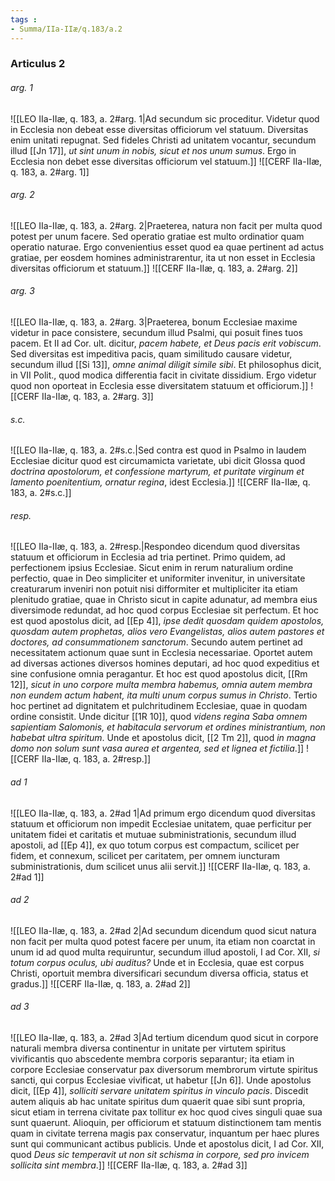 ```yaml
---
tags : 
- Summa/IIa-IIæ/q.183/a.2
---
```


### Articulus 2

###### arg. 1
![[LEO IIa-IIæ, q. 183, a. 2#arg. 1|Ad secundum sic proceditur. Videtur quod in Ecclesia non debeat esse diversitas officiorum vel statuum. Diversitas enim unitati repugnat. Sed fideles Christi ad unitatem vocantur, secundum illud [[Jn 17]], *ut sint unum in nobis, sicut et nos unum sumus*. Ergo in Ecclesia non debet esse diversitas officiorum vel statuum.]]
![[CERF IIa-IIæ, q. 183, a. 2#arg. 1]]

###### arg. 2
![[LEO IIa-IIæ, q. 183, a. 2#arg. 2|Praeterea, natura non facit per multa quod potest per unum facere. Sed operatio gratiae est multo ordinatior quam operatio naturae. Ergo convenientius esset quod ea quae pertinent ad actus gratiae, per eosdem homines administrarentur, ita ut non esset in Ecclesia diversitas officiorum et statuum.]]
![[CERF IIa-IIæ, q. 183, a. 2#arg. 2]]

###### arg. 3
![[LEO IIa-IIæ, q. 183, a. 2#arg. 3|Praeterea, bonum Ecclesiae maxime videtur in pace consistere, secundum illud Psalmi, qui posuit fines tuos pacem. Et II ad Cor. ult. dicitur, *pacem habete, et Deus pacis erit vobiscum*. Sed diversitas est impeditiva pacis, quam similitudo causare videtur, secundum illud [[Si 13]], *omne animal diligit simile sibi*. Et philosophus dicit, in VII Polit., quod modica differentia facit in civitate dissidium. Ergo videtur quod non oporteat in Ecclesia esse diversitatem statuum et officiorum.]]
![[CERF IIa-IIæ, q. 183, a. 2#arg. 3]]

###### s.c.
![[LEO IIa-IIæ, q. 183, a. 2#s.c.|Sed contra est quod in Psalmo in laudem Ecclesiae dicitur quod est circumamicta varietate, ubi dicit Glossa quod *doctrina apostolorum, et confessione martyrum, et puritate virginum et lamento poenitentium, ornatur regina*, idest Ecclesia.]]
![[CERF IIa-IIæ, q. 183, a. 2#s.c.]]

###### resp.
![[LEO IIa-IIæ, q. 183, a. 2#resp.|Respondeo dicendum quod diversitas statuum et officiorum in Ecclesia ad tria pertinet. Primo quidem, ad perfectionem ipsius Ecclesiae. Sicut enim in rerum naturalium ordine perfectio, quae in Deo simpliciter et uniformiter invenitur, in universitate creaturarum inveniri non potuit nisi difformiter et multipliciter ita etiam plenitudo gratiae, quae in Christo sicut in capite adunatur, ad membra eius diversimode redundat, ad hoc quod corpus Ecclesiae sit perfectum. Et hoc est quod apostolus dicit, ad [[Ep 4]], *ipse dedit quosdam quidem apostolos, quosdam autem prophetas, alios vero Evangelistas, alios autem pastores et doctores, ad consummationem sanctorum*. Secundo autem pertinet ad necessitatem actionum quae sunt in Ecclesia necessariae. Oportet autem ad diversas actiones diversos homines deputari, ad hoc quod expeditius et sine confusione omnia peragantur. Et hoc est quod apostolus dicit, [[Rm 12]], *sicut in uno corpore multa membra habemus, omnia autem membra non eundem actum habent, ita multi unum corpus sumus in Christo*. Tertio hoc pertinet ad dignitatem et pulchritudinem Ecclesiae, quae in quodam ordine consistit. Unde dicitur [[1R 10]], quod *videns regina Saba omnem sapientiam Salomonis, et habitacula servorum et ordines ministrantium, non habebat ultra spiritum*. Unde et apostolus dicit, [[2 Tm 2]], quod *in magna domo non solum sunt vasa aurea et argentea, sed et lignea et fictilia*.]]
![[CERF IIa-IIæ, q. 183, a. 2#resp.]]

###### ad 1
![[LEO IIa-IIæ, q. 183, a. 2#ad 1|Ad primum ergo dicendum quod diversitas statuum et officiorum non impedit Ecclesiae unitatem, quae perficitur per unitatem fidei et caritatis et mutuae subministrationis, secundum illud apostoli, ad [[Ep 4]], ex quo totum corpus est compactum, scilicet per fidem, et connexum, scilicet per caritatem, per omnem iuncturam subministrationis, dum scilicet unus alii servit.]]
![[CERF IIa-IIæ, q. 183, a. 2#ad 1]]

###### ad 2
![[LEO IIa-IIæ, q. 183, a. 2#ad 2|Ad secundum dicendum quod sicut natura non facit per multa quod potest facere per unum, ita etiam non coarctat in unum id ad quod multa requiruntur, secundum illud apostoli, I ad Cor. XII, *si totum corpus oculus, ubi auditus?* Unde et in Ecclesia, quae est corpus Christi, oportuit membra diversificari secundum diversa officia, status et gradus.]]
![[CERF IIa-IIæ, q. 183, a. 2#ad 2]]

###### ad 3
![[LEO IIa-IIæ, q. 183, a. 2#ad 3|Ad tertium dicendum quod sicut in corpore naturali membra diversa continentur in unitate per virtutem spiritus vivificantis quo abscedente membra corporis separantur; ita etiam in corpore Ecclesiae conservatur pax diversorum membrorum virtute spiritus sancti, qui corpus Ecclesiae vivificat, ut habetur [[Jn 6]]. Unde apostolus dicit, [[Ep 4]], *solliciti servare unitatem spiritus in vinculo pacis*. Discedit autem aliquis ab hac unitate spiritus dum quaerit quae sibi sunt propria, sicut etiam in terrena civitate pax tollitur ex hoc quod cives singuli quae sua sunt quaerunt. Alioquin, per officiorum et statuum distinctionem tam mentis quam in civitate terrena magis pax conservatur, inquantum per haec plures sunt qui communicant actibus publicis. Unde et apostolus dicit, I ad Cor. XII, quod *Deus sic temperavit ut non sit schisma in corpore, sed pro invicem sollicita sint membra*.]]
![[CERF IIa-IIæ, q. 183, a. 2#ad 3]]

